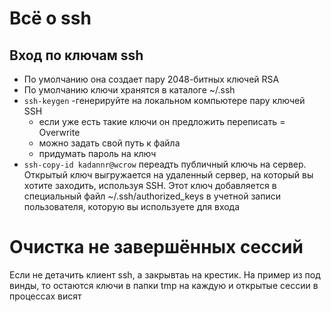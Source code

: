 # Всё о ssh
## Вход по ключам ssh
* По умолчанию она создает пару 2048-битных ключей RSA
* По умолчанию ключи хранятся в каталоге ~/.ssh
* `ssh-keygen` -генерируйте на локальном компьютере пару ключей SSH
  *  если уже есть такие ключи он предложить переписать = Overwrite
  *  можно задать свой путь к файла
  *  придумать пароль на ключ
* `ssh-copy-id kadannr@wcrow` переадть публичный ключь на сервер. Открытый ключ выгружается на удаленный сервер, на который вы хотите заходить, используя SSH. Этот ключ добавляется в специальный файл ~/.ssh/authorized_keys в учетной записи пользователя, которую вы используете для входа
# Очистка не завершённых сессий
Если не детачить клиент ssh, а закрывтаь на крестик. На пример из под винды, то остаются ключи в папки tmp на каждую и открытые сессии в процессах висят

